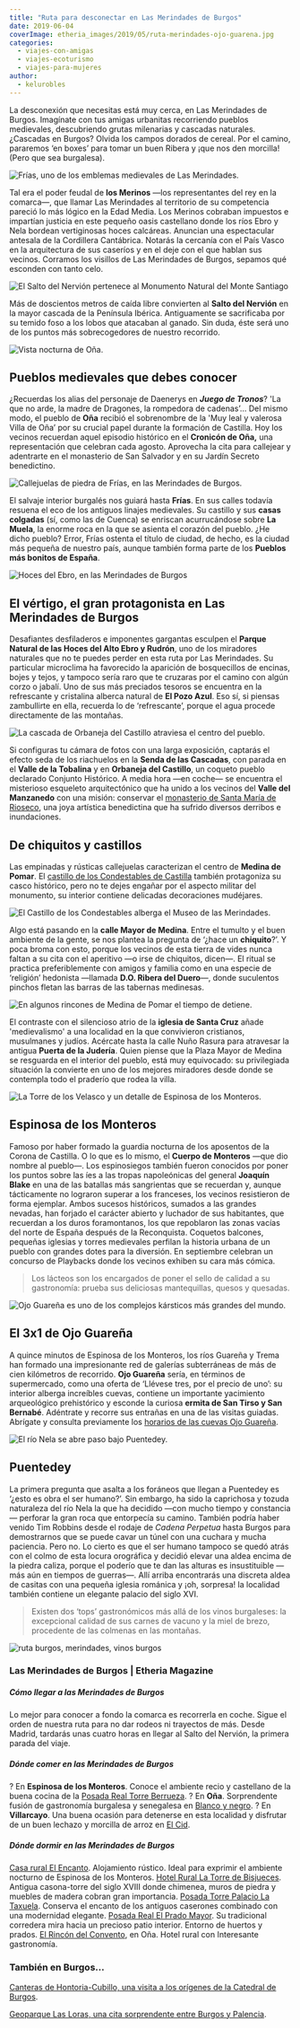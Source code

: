 ```yaml
---
title: "Ruta para desconectar en Las Merindades de Burgos"
date: 2019-06-04
coverImage: etheria_images/2019/05/ruta-merindades-ojo-guarena.jpg
categories: 
  - viajes-con-amigas
  - viajes-ecoturismo
  - viajes-para-mujeres
author: 
  - kelurobles
---
```


La desconexión que necesitas está muy cerca, en Las Merindades de Burgos. Imagínate con tus amigas urbanitas recorriendo pueblos medievales, descubriendo grutas milenarias y cascadas naturales. ¿Cascadas en Burgos? Olvida los campos dorados de cereal. Por el camino, pararemos ‘en boxes’ para tomar un buen Ribera y ¡que nos den morcilla! (Pero que sea burgalesa).

![Frías, uno de los emblemas medievales de Las Merindades.](etheria_images/2019/05/ruta-merindades-pueblo-frias.jpg "Frías, uno de los emblemas medievales de Las Merindades.")

Tal era el poder feudal de **los Merinos** —los representantes del rey en la comarca—, 
que llamar Las Merindades al territorio de su competencia pareció lo más lógico en la 
Edad Media. Los Merinos cobraban impuestos e impartían justicia en este pequeño oasis 
castellano donde los ríos Ebro y Nela bordean vertiginosas hoces calcáreas. Anuncian una 
espectacular antesala de la Cordillera Cantábrica. Notarás la cercanía con el País Vasco 
en la arquitectura de sus caseríos y en el deje con el que hablan sus vecinos. Corramos 
los visillos de Las Merindades de Burgos, sepamos qué esconden con tanto celo. 

![El Salto del Nervión pertenece al Monumento Natural del Monte Santiago](etheria_images/2019/05/viaje-merindades-salto-nervion.jpg "El Salto del Nervión pertenece al Monumento Natural del Monte Santiago y se encuentra junto a la frontera con Vizcaya y Álava. © Turismo de Burgos")

Más de doscientos metros de caída libre convierten al **Salto del Nervión** en la mayor 
cascada de la Península Ibérica. Antiguamente se sacrificaba por su temido foso a los 
lobos que atacaban al ganado. Sin duda, éste será uno de los puntos más sobrecogedores 
de nuestro recorrido. 

![Vista nocturna de Oña.](etheria_images/2019/05/ruta-merindades-onas.jpg "Vista nocturna de Oña. © Turismo de Burgos")

## Pueblos medievales que debes conocer

¿Recuerdas los alias del personaje de Daenerys en **_Juego de Tronos_**? 'La que no 
arde, la madre de Dragones, la rompedora de cadenas’… Del mismo modo, el pueblo de 
**Oña** recibió el sobrenombre de la 'Muy leal y valerosa Villa de Oña’ por su crucial 
papel durante la formación de Castilla. Hoy los vecinos recuerdan aquel episodio 
histórico en el **Cronicón de Oña,** una representación que celebran cada agosto. 
Aprovecha la cita para callejear y adentrarte en el monasterio de San Salvador y en su 
Jardín Secreto benedictino. 

![Callejuelas de piedra de Frías, en las Merindades de Burgos.](etheria_images/2019/05/viaje-merindades-frias.jpg "Nos encantan las callejuelas de Frías.")

El salvaje interior burgalés nos guiará hasta **Frías**. En sus calles todavía resuena 
el eco de los antiguos linajes medievales. Su castillo y sus **casas colgadas** (sí, 
como las de Cuenca) se enriscan acurrucándose sobre **La Muela**, la enorme roca en la 
que se asienta el corazón del pueblo. ¿He dicho pueblo? Error, Frías ostenta el título 
de ciudad, de hecho, es la ciudad más pequeña de nuestro país, aunque también forma 
parte de los **Pueblos más bonitos de España**. 

![Hoces del Ebro, en las Merindades de Burgos](etheria_images/2019/05/Merindades-burgos-hoces.jpg "¿Te atreves a asomarte por las Hoces del Ebro? © Turismo de Burgos")

## El vértigo, el gran protagonista en Las Merindades de Burgos

Desafiantes desfiladeros e imponentes gargantas esculpen el **Parque Natural de las 
Hoces del Alto Ebro y Rudrón**, uno de los miradores naturales que no te puedes perder 
en esta ruta por Las Merindades. Su particular microclima ha favorecido la aparición de 
bosquecillos de encinas, bojes y tejos, y tampoco sería raro que te cruzaras por el 
camino con algún corzo o jabalí. Uno de sus más preciados tesoros se encuentra en la 
refrescante y cristalina alberca natural de **El Pozo Azul**. Eso sí, si piensas 
zambullirte en ella, recuerda lo de ‘refrescante’, porque el agua procede directamente 
de las montañas. 

![La cascada de Orbaneja del Castillo atraviesa el centro del pueblo.](etheria_images/2019/05/ruta-merindades-cascada-orbaneja.jpg "La cascada de Orbaneja del Castillo atraviesa el centro del pueblo. © Turismo de Burgos")

Si configuras tu cámara de fotos con una larga exposición, captarás el efecto seda de 
los riachuelos en la **Senda de las Cascadas**, con parada en el **Valle de la 
Tobalina** y en **Orbaneja del Castillo**, un coqueto pueblo declarado Conjunto 
Histórico. A media hora —en coche— se encuentra el misterioso esqueleto arquitectónico 
que ha unido a los vecinos del **Valle del Manzanedo** con una misión: conservar el [monasterio 
de Santa María de Rioseco](http://monasterioderioseco.com/), una joya artística 
benedictina que ha sufrido diversos derribos e inundaciones. 

## De chiquitos y castillos

Las empinadas y rústicas callejuelas caracterizan el centro de **Medina de Pomar**. El [castillo 
de los Condestables de Castilla](http://www.medinadepomar.net/) también protagoniza su 
casco histórico, pero no te dejes engañar por el aspecto militar del monumento, su 
interior contiene delicadas decoraciones mudéjares. 

![El Castillo de los Condestables alberga el Museo de las Merindades.](etheria_images/2019/05/ruta-merindades-burgos-castillo.jpg "El castillo de los Condestables alberga el Museo de las Merindades. © KR")

Algo está pasando en la **calle Mayor de Medina**. Entre el tumulto y el buen ambiente 
de la gente, se nos plantea la pregunta de ‘¿hace un **chiquito**?’. Y poca broma con 
esto, porque los vecinos de esta tierra de vides nunca faltan a su cita con el aperitivo 
—o irse de chiquitos, dicen—. El ritual se practica preferiblemente con amigos y familia 
como en una especie de ‘religión’ hedonista —llamada **D.O. Ribera del Duero**—, donde 
suculentos pinchos fletan las barras de las tabernas medinesas. 

![En algunos rincones de Medina de Pomar el tiempo de detiene.](etheria_images/2019/05/ruta-merindades-atrio.jpg "En algunos rincones de Medina de Pomar el tiempo de detiene. © KR")

El contraste con el silencioso atrio de la **iglesia de Santa Cruz** añade 
'medievalismo' a una localidad en la que convivieron cristianos, musulmanes y judíos. 
Acércate hasta la calle Nuño Rasura para atravesar la antigua **Puerta de la Judería**. 
Quien piense que la Plaza Mayor de Medina se resguarda en el interior del pueblo, está 
muy equivocado: su privilegiada situación la convierte en uno de los mejores miradores 
desde donde se contempla todo el praderío que rodea la villa. 

![La Torre de los Velasco y un detalle de Espinosa de los Monteros.](etheria_images/2019/05/ruta-merindades-espinosa.jpg "La Torre de los Velasco y un detalle de Espinosa de los Monteros. © Turismo de Burgos/KR")

## Espinosa de los Monteros

Famoso por haber formado la guardia nocturna de los aposentos de la Corona de Castilla. 
O lo que es lo mismo, el **Cuerpo de Monteros** —que dio nombre al pueblo—. Los 
espinosiegos también fueron conocidos por poner los puntos sobre las íes a las tropas 
napoleónicas del general **Joaquín Blake** en una de las batallas más sangrientas que se 
recuerdan y, aunque tácticamente no lograron superar a los franceses, los vecinos 
resistieron de forma ejemplar. Ambos sucesos históricos, sumados a las grandes nevadas, 
han forjado el carácter abierto y luchador de sus habitantes, que recuerdan a los duros 
foramontanos, los que repoblaron las zonas vacías del norte de España después de la 
Reconquista. Coquetos balcones, pequeñas iglesias y torres medievales perfilan la 
historia urbana de un pueblo con grandes dotes para la diversión. En septiembre celebran 
un concurso de Playbacks donde los vecinos exhiben su cara más cómica. 

> Los lácteos son los encargados de poner el sello de calidad a su gastronomía: prueba sus 
> deliciosas mantequillas, quesos y quesadas. 

![Ojo Guareña es uno de los complejos kársticos más grandes del mundo.](etheria_images/2019/05/ruta-merindades-ojo-guarena.jpg "Ojo Guareña es uno de los complejos kársticos más grandes del mundo. © KR")

## El 3x1 de Ojo Guareña

A quince minutos de Espinosa de los Monteros, los ríos Guareña y Trema han formado una 
impresionante red de galerías subterráneas de más de cien kilómetros de recorrido. **Ojo 
Guareña** sería, en términos de supermercado, como una oferta de ‘Llévese tres, por el 
precio de uno’: su interior alberga increíbles cuevas, contiene un importante yacimiento 
arqueológico prehistórico y esconde la curiosa **ermita de San Tirso y San Bernabé**. 
Adéntrate y recorre sus entrañas en una de las visitas guiadas. Abrígate y consulta 
previamente los [horarios de las cuevas Ojo 
Guareña](http://www.merindaddesotoscueva.es/content/cuevas-ojo-guarena). 

![El río Nela se abre paso bajo Puentedey.](etheria_images/2019/05/ruta-merindades-puentedey.jpg "El río Nela se abre paso bajo Puentedey. © KR")

## Puentedey

La primera pregunta que asalta a los foráneos que llegan a Puentedey es ‘¿esto es obra 
el ser humano?’. Sin embargo, ha sido la caprichosa y tozuda naturaleza del río Nela la 
que ha decidido —con mucho tiempo y constancia— perforar la gran roca que entorpecía su 
camino. También podría haber venido Tim Robbins desde el rodaje de _Cadena Perpetua_ 
hasta Burgos para demostrarnos que se puede cavar un túnel con una cuchara y mucha 
paciencia. Pero no. Lo cierto es que el ser humano tampoco se quedó atrás con el colmo 
de esta locura orográfica y decidió elevar una aldea encima de la piedra caliza, porque 
el poderío que te dan las alturas es insustituible —más aún en tiempos de guerras—. Allí 
arriba encontrarás una discreta aldea de casitas con una pequeña iglesia románica y ¡oh, 
sorpresa! la localidad también contiene un elegante palacio del siglo XVI. 

> Existen dos ‘tops’ gastronómicos más allá de los vinos burgaleses: la excepcional 
> calidad de sus carnes de vacuno y la miel de brezo, procedente de las colmenas en las 
> montañas. 

![ruta burgos, merindades, vinos burgos](etheria_images/2019/05/ruta-merindades-burgos-vinos.jpg "Vides burgalesas. © Turismo de Burgos.")

### Las Merindades de Burgos | Etheria Magazine

##### Cómo llegar a las Merindades de Burgos

Lo mejor para conocer a fondo la comarca es recorrerla en coche. Sigue el orden de 
nuestra ruta para no dar rodeos ni trayectos de más. Desde Madrid, tardarás unas cuatro 
horas en llegar al Salto del Nervión, la primera parada del viaje. 

##### Dónde comer en las Merindades de Burgos

? En **Espinosa de los Monteros**. Conoce el ambiente recio y castellano de la buena 
cocina de la [Posada Real Torre Berrueza](http://www.torreberrueza.es/). ? En **Oña**. 
Sorprendente fusión de gastronomía burgalesa y senegalesa en [Blanco y 
negro](http://www.samablancoynegro.com/). ? En **Villarcayo**. Una buena ocasión para 
detenerse en esta localidad y disfrutar de un buen lechazo y morcilla de arroz en [El 
Cid](https://www.hoteljimena.es/cidppal.htm). 

##### Dónde dormir en las Merindades de Burgos

[Casa rural El Encanto](http://www.lacasaencanto.es/). Alojamiento rústico. Ideal para 
exprimir el ambiente nocturno de Espinosa de los Monteros. [Hotel Rural La Torre de 
Bisjueces](http://latorredebisjueces.com/es/). Antigua casona-torre del siglo XVIII 
donde chimenea, muros de piedra y muebles de madera cobran gran importancia. [Posada 
Torre Palacio La Taxuela](https://www.lataxuela.com/). Conserva el encanto de los 
antiguos caserones combinado con una modernidad elegante. [Posada Real El Prado 
Mayor](http://www.pradomayor.es/). Su tradicional corredera mira hacia un precioso patio 
interior. Entorno de huertos y prados. [El Rincón del 
Convento](http://www.elrincondelconvento.es/restaurante.html), en Oña. Hotel rural con 
Interesante gastronomía. 

### También en Burgos...

[Canteras de Hontoria-Cubillo, una visita a los orígenes de la Catedral de 
Burgos](https://etheriamagazine.com/2021/08/30/visita-las-canteras-de-hontoria-cubillo-y-la-catedral-de-burgos/). 

[Geoparque Las Loras, una cita sorprendente entre Burgos y 
Palencia](https://etheriamagazine.com/2020/12/23/7-razones-para-visitar-el-geoparque-las-loras-entre-burgos-y-palencia/).
